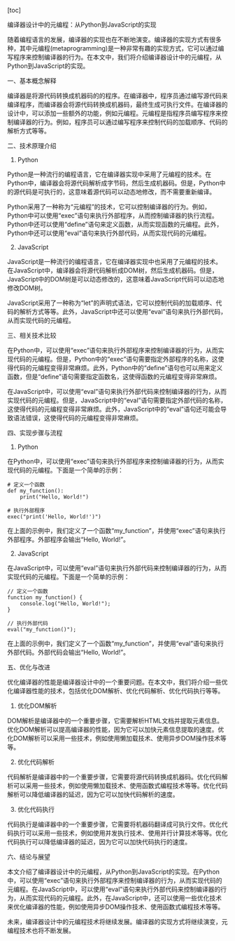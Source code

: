 
[toc]                    
                
                
编译器设计中的元编程：从Python到JavaScript的实现

随着编程语言的发展，编译器的实现也在不断地演变。编译器的实现方式有很多种，其中元编程(metaprogramming)是一种非常有趣的实现方式，它可以通过编写程序来控制编译器的行为。在本文中，我们将介绍编译器设计中的元编程，从Python到JavaScript的实现。

一、基本概念解释

编译器是将源代码转换成机器码的的程序。在编译器中，程序员通过编写源代码来编译程序，而编译器会将源代码转换成机器码，最终生成可执行文件。在编译器的设计中，可以添加一些额外的功能，例如元编程。元编程是指程序员编写程序来控制编译器的行为。例如，程序员可以通过编写程序来控制代码的加载顺序、代码的解析方式等等。

二、技术原理介绍

1. Python

Python是一种流行的编程语言，它在编译器实现中采用了元编程的技术。在Python中，编译器会将源代码解析成字节码，然后生成机器码。但是，Python中的源代码是可执行的，这意味着源代码可以动态地修改，而不需要重新编译。

Python采用了一种称为“元编程”的技术，它可以控制编译器的行为。例如，Python中可以使用“exec”语句来执行外部程序，从而控制编译器的执行流程。Python中还可以使用“define”语句来定义函数，从而实现函数的元编程。此外，Python中还可以使用“eval”语句来执行外部代码，从而实现代码的元编程。

2. JavaScript

JavaScript是一种流行的编程语言，它在编译器实现中也采用了元编程的技术。在JavaScript中，编译器会将源代码解析成DOM树，然后生成机器码。但是，JavaScript中的DOM树是可以动态修改的，这意味着JavaScript代码可以动态地修改DOM树。

JavaScript采用了一种称为“let”的声明式语法，它可以控制代码的加载顺序、代码的解析方式等等。此外，JavaScript中还可以使用“eval”语句来执行外部代码，从而实现代码的元编程。

三、相关技术比较

在Python中，可以使用“exec”语句来执行外部程序来控制编译器的行为，从而实现代码的元编程。但是，Python中的“exec”语句需要指定外部程序的名称，这使得代码的元编程变得非常麻烦。此外，Python中的“define”语句也可以用来定义函数，但是“define”语句需要指定函数名，这使得函数的元编程变得非常麻烦。

在JavaScript中，可以使用“eval”语句来执行外部代码来控制编译器的行为，从而实现代码的元编程。但是，JavaScript中的“eval”语句需要指定外部代码的名称，这使得代码的元编程变得非常麻烦。此外，JavaScript中的“eval”语句还可能会导致语法错误，这使得代码的元编程变得非常麻烦。

四、实现步骤与流程

1. Python

在Python中，可以使用“exec”语句来执行外部程序来控制编译器的行为，从而实现代码的元编程。下面是一个简单的示例：

```
# 定义一个函数
def my_function():
    print("Hello, World!")

# 执行外部程序
exec("print('Hello, World!')")
```

在上面的示例中，我们定义了一个函数“my_function”，并使用“exec”语句来执行外部程序。外部程序会输出“Hello, World!”。

2. JavaScript

在JavaScript中，可以使用“eval”语句来执行外部代码来控制编译器的行为，从而实现代码的元编程。下面是一个简单的示例：

```
// 定义一个函数
function my_function() {
    console.log("Hello, World!");
}

// 执行外部代码
eval("my_function()");
```

在上面的示例中，我们定义了一个函数“my_function”，并使用“eval”语句来执行外部代码。外部代码会输出“Hello, World!”。

五、优化与改进

优化编译器的性能是编译器设计中的一个重要问题。在本文中，我们将介绍一些优化编译器性能的技术，包括优化DOM解析、优化代码解析、优化代码执行等等。

1. 优化DOM解析

DOM解析是编译器中的一个重要步骤，它需要解析HTML文档并提取元素信息。优化DOM解析可以提高编译器的性能，因为它可以加快元素信息提取的速度。优化DOM解析可以采用一些技术，例如使用懒加载技术、使用异步DOM操作技术等等。

2. 优化代码解析

代码解析是编译器中的一个重要步骤，它需要将源代码转换成机器码。优化代码解析可以采用一些技术，例如使用懒加载技术、使用函数式编程技术等等。优化代码解析可以降低编译器的延迟，因为它可以加快代码解析的速度。

3. 优化代码执行

代码执行是编译器中的一个重要步骤，它需要将机器码翻译成可执行文件。优化代码执行可以采用一些技术，例如使用并发执行技术、使用并行计算技术等等。优化代码执行可以降低编译器的延迟，因为它可以加快代码执行的速度。

六、结论与展望

本文介绍了编译器设计中的元编程，从Python到JavaScript的实现。在Python中，可以使用“exec”语句来执行外部程序来控制编译器的行为，从而实现代码的元编程。在JavaScript中，可以使用“eval”语句来执行外部代码来控制编译器的行为，从而实现代码的元编程。此外，在JavaScript中，还可以使用一些优化技术来优化编译器的性能，例如使用异步DOM操作技术、使用函数式编程技术等等。

未来，编译器设计中的元编程技术将继续发展。编译器的实现方式将继续演变，元编程技术也将不断发展。

